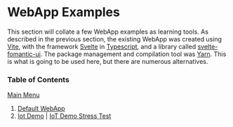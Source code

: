 # WebApp Examples

This section will collate a few WebApp examples as learning tools.  As described in the previous section, the existing WebApp was created using [Vite](https://vitejs.dev/), with the framework [Svelte](https://svelte.dev/) in [Typescript](https://www.typescriptlang.org/), and a library called [svelte-fomantic-ui](https://github.com/roycdaviesuoa/svelte-fomantic-ui).  The package management and compilation tool was [Yarn](https://yarnpkg.com/).  This is what is going to be used here, but there are numerous alternatives.

### Table of Contents

[Main Menu](../README.md)

1. [Default WebApp](Default%20WebApp.md)
2. [Iot Demo](IoT%20Demo.md) | [IoT Demo Stress Test](IoT%20Demo%20Stress%20Test.md)

